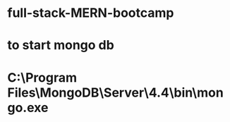 # full-stack-MERN-bootcamp

# to start mongo db

# C:\Program Files\MongoDB\Server\4.4\bin\mongo.exe
